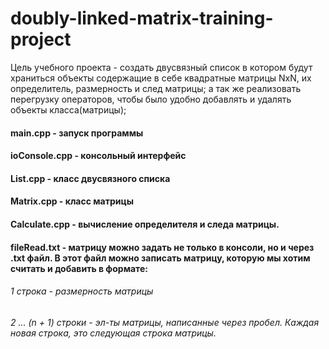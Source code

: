 # doubly-linked-matrix-training-project

Цель учебного проекта - создать двусвязный список в котором будут храниться объекты содержащие в себе квадратные матрицы NxN, их определитель, размерность и след матрицы; а так же реализовать перегрузку операторов, чтобы было удобно добавлять и удалять объекты класса(матрицы);

#### main.cpp - запуск программы
#### ioConsole.cpp - консольный интерфейс
#### List.cpp - класс двусвязного списка
#### Matrix.cpp - класс матрицы
#### Calculate.cpp - вычисление определителя и следа матрицы.

#### fileRead.txt - матрицу можно задать не только в консоли, но и через .txt файл. В этот файл можно записать матрицу, которую мы хотим считать и добавить в формате:
###### 1 строка - размерность матрицы
###### 2 ... (n + 1) строки - эл-ты матрицы, написанные через пробел. Каждая новая строка, это следующая строка матрицы.
